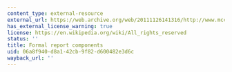 ```yaml
---
content_type: external-resource
external_url: https://web.archive.org/web/20111126141316/http://www.mccombs.utexas.edu/faculty/kristie.loescher/assignments/project%20report.htm
has_external_license_warning: true
license: https://en.wikipedia.org/wiki/All_rights_reserved
status: ''
title: Formal report components
uid: 06a8f940-d8a1-42cb-9f82-d600482e3d6c
wayback_url: ''
---
```

